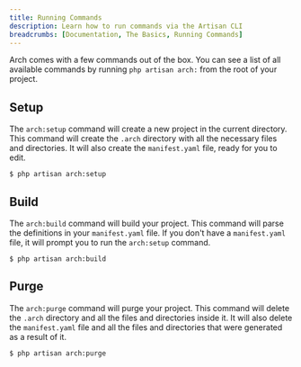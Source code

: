 ```yaml
---
title: Running Commands
description: Learn how to run commands via the Artisan CLI
breadcrumbs: [Documentation, The Basics, Running Commands]
---
```


Arch comes with a few commands out of the box. You can see a list of all available commands by running `php artisan arch:` from the root of your project.

## Setup

The `arch:setup` command will create a new project in the current directory. This command will create the `.arch` directory with all the necessary files and directories. It will also create the `manifest.yaml` file, ready for you to edit.

```shell
$ php artisan arch:setup
```

## Build

The `arch:build` command will build your project. This command will parse the definitions in your `manifest.yaml` file. If you don't have a `manifest.yaml` file, it will prompt you to run the `arch:setup` command.

```shell
$ php artisan arch:build
```

## Purge

The `arch:purge` command will purge your project. This command will delete the `.arch` directory and all the files and directories inside it. It will also delete the `manifest.yaml` file and all the files and directories that were generated as a result of it.

```shell
$ php artisan arch:purge
```
